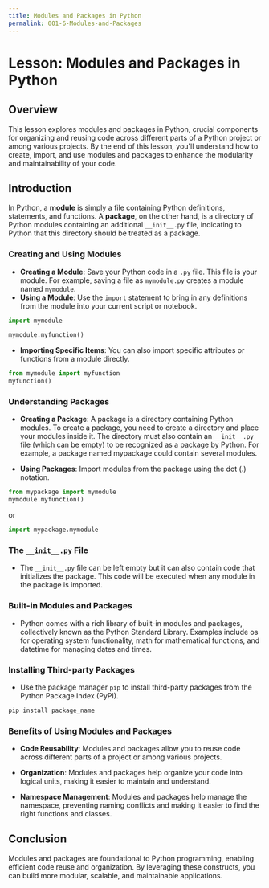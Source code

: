 ```yaml
---
title: Modules and Packages in Python
permalink: 001-6-Modules-and-Packages
---
```


# Lesson: Modules and Packages in Python

## Overview
This lesson explores modules and packages in Python, crucial components for organizing and reusing code across different parts of a Python project or among various projects. By the end of this lesson, you'll understand how to create, import, and use modules and packages to enhance the modularity and maintainability of your code.

## Introduction

In Python, a **module** is simply a file containing Python definitions, statements, and functions. A **package**, on the other hand, is a directory of Python modules containing an additional `__init__.py` file, indicating to Python that this directory should be treated as a package.

### Creating and Using Modules

- **Creating a Module**: Save your Python code in a `.py` file. This file is your module. For example, saving a file as `mymodule.py` creates a module named `mymodule`.
- **Using a Module**: Use the `import` statement to bring in any definitions from the module into your current script or notebook.

```python
import mymodule

mymodule.myfunction()
```

- **Importing Specific Items**: You can also import specific attributes or functions from a module directly.

```python
from mymodule import myfunction
myfunction()
```

### Understanding Packages

- **Creating a Package**: A package is a directory containing Python modules. To create a package, you need to create a directory and place your modules inside it. The directory must also contain an `__init__.py` file (which can be empty) to be recognized as a package by Python. For example, a package named mypackage could contain several modules.

- **Using Packages**: Import modules from the package using the dot (.) notation.

```python
from mypackage import mymodule
mymodule.myfunction()
```

or

```python
import mypackage.mymodule
```

### The `__init__.py` File

- The `__init__.py` file can be left empty but it can also contain code that initializes the package. This code will be executed when any module in the package is imported.

### Built-in Modules and Packages

- Python comes with a rich library of built-in modules and packages, collectively known as the Python Standard Library. Examples include os for operating system functionality, math for mathematical functions, and datetime for managing dates and times.

### Installing Third-party Packages

- Use the package manager `pip` to install third-party packages from the Python Package Index (PyPI).

```bash
pip install package_name
```

### Benefits of Using Modules and Packages

- **Code Reusability**: Modules and packages allow you to reuse code across different parts of a project or among various projects.

- **Organization**: Modules and packages help organize your code into logical units, making it easier to maintain and understand.

- **Namespace Management**: Modules and packages help manage the namespace, preventing naming conflicts and making it easier to find the right functions and classes.

## Conclusion

Modules and packages are foundational to Python programming, enabling efficient code reuse and organization. By leveraging these constructs, you can build more modular, scalable, and maintainable applications.